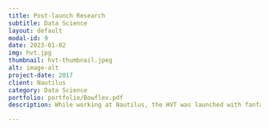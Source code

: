 ```yaml
---
title: Post-launch Research
subtitle: Data Science
layout: default
modal-id: 9
date: 2023-01-02
img: hvt.jpg
thumbnail: hvt-thumbnail.jpeg
alt: image-alt
project-date: 2017
client: Nautilus
category: Data Science
portfolio: portfolio/Bowflex.pdf
description: While working at Nautilus, the HVT was launched with fanfare... to very little sales impact.  We needed post-launch research, fast, to find out where the disconnect was and what to do next.

---
```

